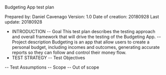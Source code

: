 Budgeting App test plan

Prepared by: Daniel Cavenago
Version: 1.0
Date of creation: 20180928
Last update: 20180928

- INTRODUCTION
-- Goal
   This test plan describes the testing approach and overall framework that will drive the testing of the Budgeting App. 
-- Project description
   Budgeting is an app that allow users to create a personal budget, including incomes and outcomes, 
   generating accurate reports so they can follow and control their money flow.
- TEST STRATEGY
-- Test Objectives
   
-- Test Assumptions
-- Scope
-- Out of scope
